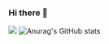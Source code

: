 ### Hi there 👋

<!--
**Ehlesweet/Ehlesweet** is a ✨ _special_ ✨ repository because its `README.md` (this file) appears on your GitHub profile.

Here are some ideas to get you started:

- 🔭 I’m currently working on ...
- 🌱 I’m currently learning ...
- 👯 I’m looking to collaborate on ...
- 🤔 I’m looking for help with ...
- 💬 Ask me about ...
- 📫 How to reach me: ...
- 😄 Pronouns: ...
- ⚡ Fun fact: ...
-->
<a href="https://www.facebook.com/" target="_blank"><img src="https://img.shields.io/badge/facebook-1877f2?style=flat&logo=1877f2&logoColor=1877f2"/></a>
![Anurag's GitHub stats](https://github-readme-stats.vercel.app/api?username=eEhlesweetID&show_icons=true&theme=radical)
